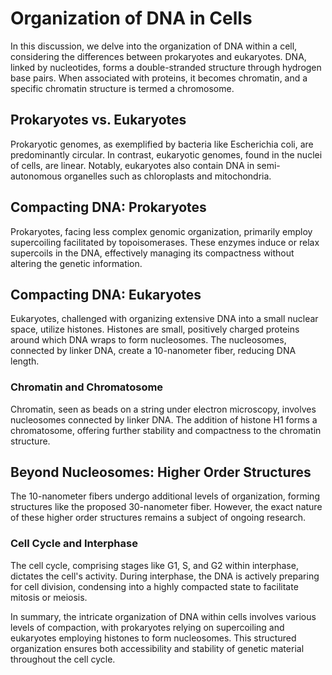 # Organization of DNA in Cells

In this discussion, we delve into the organization of DNA within a cell, considering the differences between prokaryotes and eukaryotes. DNA, linked by nucleotides, forms a double-stranded structure through hydrogen base pairs. When associated with proteins, it becomes chromatin, and a specific chromatin structure is termed a chromosome.

## Prokaryotes vs. Eukaryotes

Prokaryotic genomes, as exemplified by bacteria like Escherichia coli, are predominantly circular. In contrast, eukaryotic genomes, found in the nuclei of cells, are linear. Notably, eukaryotes also contain DNA in semi-autonomous organelles such as chloroplasts and mitochondria.

## Compacting DNA: Prokaryotes

Prokaryotes, facing less complex genomic organization, primarily employ supercoiling facilitated by topoisomerases. These enzymes induce or relax supercoils in the DNA, effectively managing its compactness without altering the genetic information.

## Compacting DNA: Eukaryotes

Eukaryotes, challenged with organizing extensive DNA into a small nuclear space, utilize histones. Histones are small, positively charged proteins around which DNA wraps to form nucleosomes. The nucleosomes, connected by linker DNA, create a 10-nanometer fiber, reducing DNA length.

### Chromatin and Chromatosome

Chromatin, seen as beads on a string under electron microscopy, involves nucleosomes connected by linker DNA. The addition of histone H1 forms a chromatosome, offering further stability and compactness to the chromatin structure.

## Beyond Nucleosomes: Higher Order Structures

The 10-nanometer fibers undergo additional levels of organization, forming structures like the proposed 30-nanometer fiber. However, the exact nature of these higher order structures remains a subject of ongoing research.

### Cell Cycle and Interphase

The cell cycle, comprising stages like G1, S, and G2 within interphase, dictates the cell's activity. During interphase, the DNA is actively preparing for cell division, condensing into a highly compacted state to facilitate mitosis or meiosis.

In summary, the intricate organization of DNA within cells involves various levels of compaction, with prokaryotes relying on supercoiling and eukaryotes employing histones to form nucleosomes. This structured organization ensures both accessibility and stability of genetic material throughout the cell cycle.

